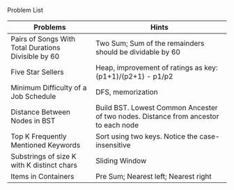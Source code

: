 Problem List

| Problems                                            | Hints                                                                               |
|-----------------------------------------------------|-------------------------------------------------------------------------------------|
| Pairs of Songs With Total Durations Divisible by 60 | Two Sum; Sum of the remainders should be dividable by 60                            |
| Five Star Sellers                                   | Heap, improvement of ratings as key: (p1+1)/(p2+1) - p1/p2                          |
| Minimum Difficulty of a Job Schedule                | DFS, memorization                                                                   |
| Distance Between Nodes in BST                       | Build BST. Lowest Common Ancester of two nodes. Distance from ancestor to each node |
| Top K Frequently Mentioned Keywords                 | Sort using two keys. Notice the case-insensitive                                    |
| Substrings of size K with K distinct chars          | Sliding Window                                                                      |
| Items in Containers                                 | Pre Sum; Nearest left; Nearest right                                                |
